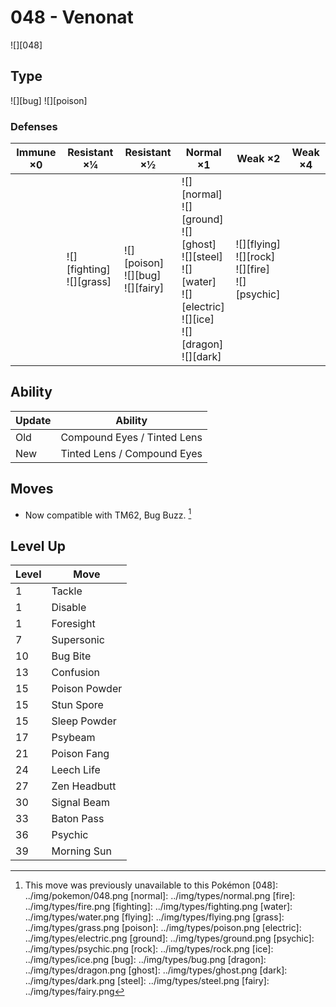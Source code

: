 # 048 - Venonat
![][048]

## Type

![][bug]  ![][poison]

### Defenses

Immune ×0 | Resistant ×¼                     | Resistant ×½                                | Normal ×1                                                                                                                                 | Weak ×2                                                      | Weak ×4 | 
---       | ---                              | ---                                         | ---                                                                                                                                       | ---                                                          | ---     | 
          | ![][fighting]<br> ![][grass]<br> | ![][poison]<br> ![][bug]<br> ![][fairy]<br> | ![][normal]<br> ![][ground]<br> ![][ghost]<br> ![][steel]<br> ![][water]<br> ![][electric]<br> ![][ice]<br> ![][dragon]<br> ![][dark]<br> | ![][flying]<br> ![][rock]<br> ![][fire]<br> ![][psychic]<br> |         | 

## Ability

Update | Ability                     | 
---    | ---                         | 
Old    | Compound Eyes / Tinted Lens | 
New    | Tinted Lens / Compound Eyes | 

## Moves

 - Now compatible with TM62, Bug Buzz. [^1]

## Level Up

Level | Move          | 
---   | ---           | 
1     | Tackle        | 
1     | Disable       | 
1     | Foresight     | 
7     | Supersonic    | 
10    | Bug Bite      | 
13    | Confusion     | 
15    | Poison Powder | 
15    | Stun Spore    | 
15    | Sleep Powder  | 
17    | Psybeam       | 
21    | Poison Fang   | 
24    | Leech Life    | 
27    | Zen Headbutt  | 
30    | Signal Beam   | 
33    | Baton Pass    | 
36    | Psychic       | 
39    | Morning Sun   | 

[^1]: This move was previously unavailable to this Pokémon
[048]: ../img/pokemon/048.png
[normal]: ../img/types/normal.png
[fire]: ../img/types/fire.png
[fighting]: ../img/types/fighting.png
[water]: ../img/types/water.png
[flying]: ../img/types/flying.png
[grass]: ../img/types/grass.png
[poison]: ../img/types/poison.png
[electric]: ../img/types/electric.png
[ground]: ../img/types/ground.png
[psychic]: ../img/types/psychic.png
[rock]: ../img/types/rock.png
[ice]: ../img/types/ice.png
[bug]: ../img/types/bug.png
[dragon]: ../img/types/dragon.png
[ghost]: ../img/types/ghost.png
[dark]: ../img/types/dark.png
[steel]: ../img/types/steel.png
[fairy]: ../img/types/fairy.png
